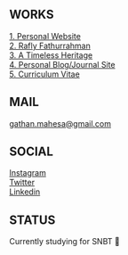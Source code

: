 ## WORKS

[1. Personal Website](https://gathan.vercel.app) <br/>
[2. Rafly Fathurrahman](https://reman.vercel.app) <br/> 
[3. A Timeless Heritage](https://batavia.vercel.app) <br/>
[4. Personal Blog/Journal Site](https://journal-gathan.vercel.app) <br />
[5. Curriculum Vitae](https://github.com/gthnmp/cv)

## MAIL

[gathan.mahesa@gmail.com](mailto:gathan.mahesa@gmail.com)  

## SOCIAL

[Instagram](https://www.instagram.com/gthnmp)  
[Twitter](https://twitter.com/gathanmahesa)  
[Linkedin](https://www.linkedin.com/in/gathan)  

## STATUS
Currently studying for SNBT 🙏
